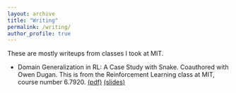```yaml
---
layout: archive
title: "Writing"
permalink: /writing/
author_profile: true
---
```


These are mostly writeups from classes I took at MIT.

* Domain Generalization in RL: A Case Study with Snake. Coauthored with Owen Dugan. This is from the Reinforcement Learning class at MIT, course number 6.7920.
[(pdf)](/files/1809.06804.pdf) [(slides)]([https://arxiv.org/abs/1809.06804](https://docs.google.com/presentation/d/1_4zDJY6HoRMLiMdWuttHkpIB7MmbnubieF4ow0fggBY/edit?usp=sharing)https://docs.google.com/presentation/d/1_4zDJY6HoRMLiMdWuttHkpIB7MmbnubieF4ow0fggBY/edit?usp=sharing)
